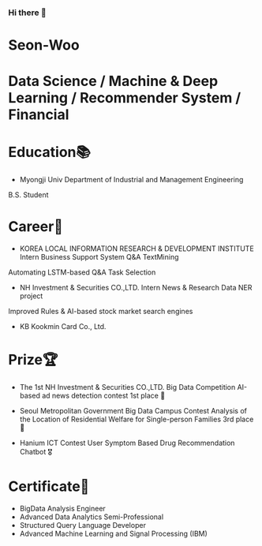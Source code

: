 ### Hi there 👋

# Seon-Woo

# Data Science / Machine & Deep Learning / Recommender System / Financial
         
          

# Education📚
- Myongji Univ
Department of Industrial and Management Engineering

B.S. Student

# Career💼
- KOREA LOCAL INFORMATION RESEARCH & DEVELOPMENT INSTITUTE Intern
Business Support System Q&A TextMining

Automating LSTM-based Q&A Task Selection
- NH Investment & Securities CO.,LTD. Intern
News & Research Data NER project

Improved Rules & AI-based stock market search engines
- KB Kookmin Card Co., Ltd.


# Prize🏆
- The 1st NH Investment & Securities CO.,LTD. Big Data Competition
AI-based ad news detection contest 1st place 🥇


- Seoul Metropolitan Government Big Data Campus Contest
Analysis of the Location of Residential Welfare for Single-person Families 3rd place 🥉


- Hanium ICT Contest
User Symptom Based Drug Recommendation Chatbot 🎖

# Certificate📃
- BigData Analysis Engineer
- Advanced Data Analytics Semi-Professional
- Structured Query Language Developer
- Advanced Machine Learning and Signal Processing (IBM)



<!--
**seonwoo-github/seonwoo-github** is a ✨ _special_ ✨ repository because its `README.md` (this file) appears on your GitHub profile.

Here are some ideas to get you started:

- 🔭 I’m currently working on ...
- 🌱 I’m currently learning ...
- 👯 I’m looking to collaborate on ...
- 🤔 I’m looking for help with ...
- 💬 Ask me about ...
- 📫 How to reach me: ...
- 😄 Pronouns: ...
- ⚡ Fun fact: ...
-->
